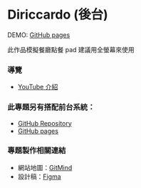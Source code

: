 # Diriccardo (後台)
DEMO: [GitHub pages](https://n0918679182.github.io/vue_diriccardo_back/#/) 

此作品模擬餐廳點餐 pad 建議用全螢幕來使用

### 導覽
- [YouTube 介紹](https://www.youtube.com/watch?v=oBWbRYHziVg)

### 此專題另有搭配前台系統：
- [GitHub Repository](https://github.com/n0918679182/vue_diriccardo)
- [GitHub pages](https://n0918679182.github.io/vue_diriccardo/#/)

### 專題製作相關連結
- 網站地圖：[GitMind](https://gitmind.com/app/docs/m5l34zjh)
- 設計稿：[Figma](https://www.figma.com/file/QjDhPWEajdZzSnWFVWHxKR?embed_host=notion&kind=&node-id=10%3A2&t=CpwG8p88JPj3lLoG-1&viewer=1)